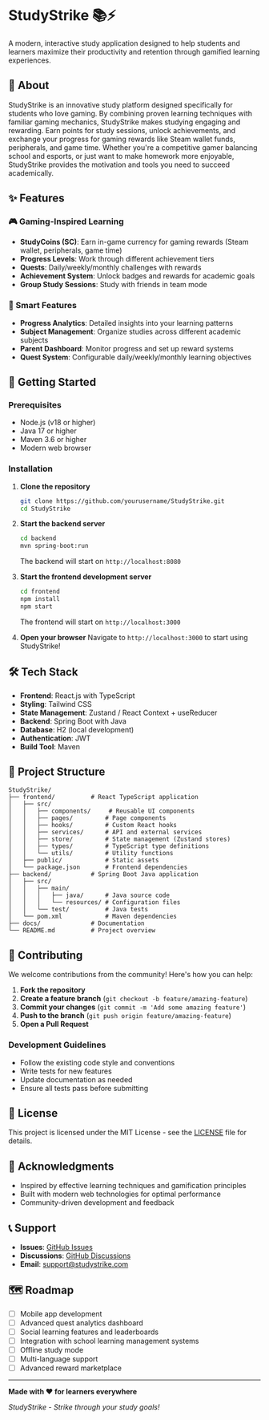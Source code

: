 # StudyStrike 📚⚡

A modern, interactive study application designed to help students and learners maximize their productivity and retention through gamified learning experiences.

## 🎯 About

StudyStrike is an innovative study platform designed specifically for students who love gaming. By combining proven learning techniques with familiar gaming mechanics, StudyStrike makes studying engaging and rewarding. Earn points for study sessions, unlock achievements, and exchange your progress for gaming rewards like Steam wallet funds, peripherals, and game time. Whether you're a competitive gamer balancing school and esports, or just want to make homework more enjoyable, StudyStrike provides the motivation and tools you need to succeed academically.

## ✨ Features

### 🎮 Gaming-Inspired Learning
- **StudyCoins (SC)**: Earn in-game currency for gaming rewards (Steam wallet, peripherals, game time)
- **Progress Levels**: Work through different achievement tiers
- **Quests**: Daily/weekly/monthly challenges with rewards
- **Achievement System**: Unlock badges and rewards for academic goals
- **Group Study Sessions**: Study with friends in team mode



### 🎯 Smart Features
- **Progress Analytics**: Detailed insights into your learning patterns
- **Subject Management**: Organize studies across different academic subjects
- **Parent Dashboard**: Monitor progress and set up reward systems
- **Quest System**: Configurable daily/weekly/monthly learning objectives

## 🚀 Getting Started

### Prerequisites
- Node.js (v18 or higher)
- Java 17 or higher
- Maven 3.6 or higher
- Modern web browser

### Installation

1. **Clone the repository**
   ```bash
   git clone https://github.com/yourusername/StudyStrike.git
   cd StudyStrike
   ```

2. **Start the backend server**
   ```bash
   cd backend
   mvn spring-boot:run
   ```
   The backend will start on `http://localhost:8080`

3. **Start the frontend development server**
   ```bash
   cd frontend
   npm install
   npm start
   ```
   The frontend will start on `http://localhost:3000`

4. **Open your browser**
   Navigate to `http://localhost:3000` to start using StudyStrike!

## 🛠️ Tech Stack

- **Frontend**: React.js with TypeScript
- **Styling**: Tailwind CSS
- **State Management**: Zustand / React Context + useReducer
- **Backend**: Spring Boot with Java
- **Database**: H2 (local development)
- **Authentication**: JWT
- **Build Tool**: Maven

## 📁 Project Structure

```
StudyStrike/
├── frontend/          # React TypeScript application
│   ├── src/
│   │   ├── components/     # Reusable UI components
│   │   ├── pages/         # Page components
│   │   ├── hooks/         # Custom React hooks
│   │   ├── services/      # API and external services
│   │   ├── store/         # State management (Zustand stores)
│   │   ├── types/         # TypeScript type definitions
│   │   └── utils/         # Utility functions
│   ├── public/            # Static assets
│   └── package.json       # Frontend dependencies
├── backend/           # Spring Boot Java application
│   ├── src/
│   │   ├── main/
│   │   │   ├── java/      # Java source code
│   │   │   └── resources/ # Configuration files
│   │   └── test/          # Java tests
│   └── pom.xml            # Maven dependencies
├── docs/              # Documentation
└── README.md          # Project overview
```

## 🤝 Contributing

We welcome contributions from the community! Here's how you can help:

1. **Fork the repository**
2. **Create a feature branch** (`git checkout -b feature/amazing-feature`)
3. **Commit your changes** (`git commit -m 'Add some amazing feature'`)
4. **Push to the branch** (`git push origin feature/amazing-feature`)
5. **Open a Pull Request**

### Development Guidelines
- Follow the existing code style and conventions
- Write tests for new features
- Update documentation as needed
- Ensure all tests pass before submitting

## 📝 License

This project is licensed under the MIT License - see the [LICENSE](LICENSE) file for details.

## 🙏 Acknowledgments

- Inspired by effective learning techniques and gamification principles
- Built with modern web technologies for optimal performance
- Community-driven development and feedback

## 📞 Support

- **Issues**: [GitHub Issues](https://github.com/yourusername/StudyStrike/issues)
- **Discussions**: [GitHub Discussions](https://github.com/yourusername/StudyStrike/discussions)
- **Email**: support@studystrike.com

## 🗺️ Roadmap

- [ ] Mobile app development
- [ ] Advanced quest analytics dashboard
- [ ] Social learning features and leaderboards
- [ ] Integration with school learning management systems
- [ ] Offline study mode
- [ ] Multi-language support
- [ ] Advanced reward marketplace

---

**Made with ❤️ for learners everywhere**

*StudyStrike - Strike through your study goals!* 